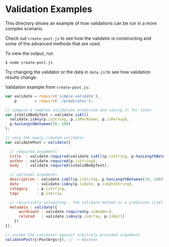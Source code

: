 # Validation Examples

This directory shows an example of how validations can be run in a more complex scenario.

Check out `create-post.js` to see how the validator is constructing and some of the advanced methods that are used.

To view the output, run

```
$ node create-post.js
```

Try changing the validator or the data in `data.js` to see how validation results change.

Validation example from `create-post.js`:

```js
var validate = require('simple-validate'),
    p        = require('./predicates');

// compose a complex validation predicate and saving it for later
var isValidBodyText = validate.isAll(
  validate.isAny(p.isString, p.isMarkdown, p.isMarkup),
  p.hasLengthBetween(20, 100)
);

// save the newly created validator
var validatePost = validate({

  // required arguments
  title  : validate.required(validate.isAll(p.isString, p.hasLengthBetween(5, 30))),
  author : validate.required(p.isString),
  body   : validate.required(isValidBodyText),

  // optional arguments
  description : validate.isAll(p.isString, p.hasLengthBetween(10, 100)),
  date        : validate.isAny(p.isDate, p.isDateString),
  category    : p.isString,
  tags        : p.isArray,

  // recursively validating - the validate method is a predicate itself
  metadata : validate({
      wordCount : validate.required(p.isNumber),
      related   : validate.isAny(p.isArray, p.isNull)
    })
});

// invoke the validator against arbitrary provided arguments
validatePost({<PostArgs>}); // -> Boolean
```
